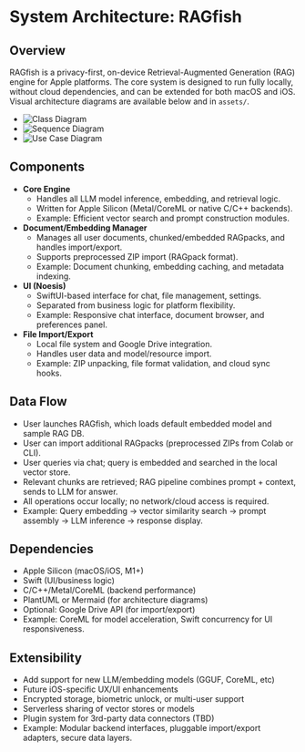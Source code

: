 # System Architecture: RAGfish

## Overview
RAGfish is a privacy-first, on-device Retrieval-Augmented Generation (RAG) engine for Apple platforms. The core system is designed to run fully locally, without cloud dependencies, and can be extended for both macOS and iOS.  
Visual architecture diagrams are available below and in `assets/`.

- ![Class Diagram](assets/ClassDiagram.png)
- ![Sequence Diagram](assets/SequenceDiagram.png)
- ![Use Case Diagram](assets/UseCaseDiagram.png)

## Components

- **Core Engine**
  - Handles all LLM model inference, embedding, and retrieval logic.
  - Written for Apple Silicon (Metal/CoreML or native C/C++ backends).
  - Example: Efficient vector search and prompt construction modules.
- **Document/Embedding Manager**
  - Manages all user documents, chunked/embedded RAGpacks, and handles import/export.
  - Supports preprocessed ZIP import (RAGpack format).
  - Example: Document chunking, embedding caching, and metadata indexing.
- **UI (Noesis)**
  - SwiftUI-based interface for chat, file management, settings.
  - Separated from business logic for platform flexibility.
  - Example: Responsive chat interface, document browser, and preferences panel.
- **File Import/Export**
  - Local file system and Google Drive integration.
  - Handles user data and model/resource import.
  - Example: ZIP unpacking, file format validation, and cloud sync hooks.

## Data Flow

- User launches RAGfish, which loads default embedded model and sample RAG DB.
- User can import additional RAGpacks (preprocessed ZIPs from Colab or CLI).
- User queries via chat; query is embedded and searched in the local vector store.
- Relevant chunks are retrieved; RAG pipeline combines prompt + context, sends to LLM for answer.
- All operations occur locally; no network/cloud access is required.
- Example: Query embedding → vector similarity search → prompt assembly → LLM inference → response display.

## Dependencies

- Apple Silicon (macOS/iOS, M1+)
- Swift (UI/business logic)
- C/C++/Metal/CoreML (backend performance)
- PlantUML or Mermaid (for architecture diagrams)
- Optional: Google Drive API (for import/export)
- Example: CoreML for model acceleration, Swift concurrency for UI responsiveness.

## Extensibility

- Add support for new LLM/embedding models (GGUF, CoreML, etc)
- Future iOS-specific UX/UI enhancements
- Encrypted storage, biometric unlock, or multi-user support
- Serverless sharing of vector stores or models
- Plugin system for 3rd-party data connectors (TBD)
- Example: Modular backend interfaces, pluggable import/export adapters, secure data layers.